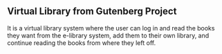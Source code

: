 ## Virtual Library from Gutenberg Project

It is a virtual library system where the user can log in and read the books they want from the e-library system, add them to their own library, and continue reading the books from where they left off.
